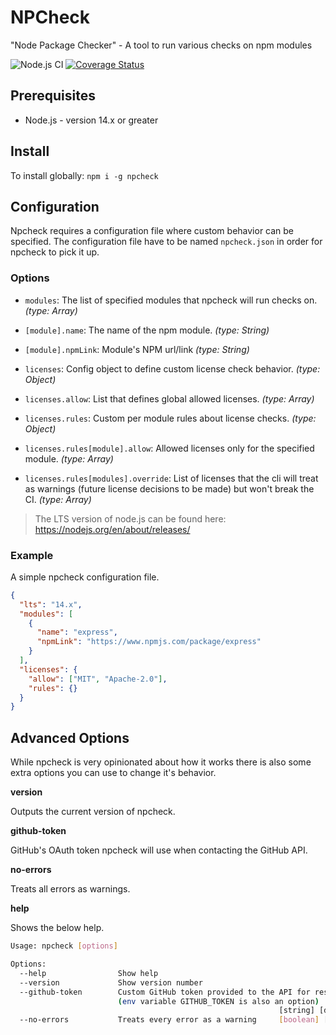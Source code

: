 # NPCheck

"Node Package Checker" - A tool to run various checks on npm modules

![Node.js CI](https://github.com/nodeshift/npcheck/workflows/Node.js%20CI/badge.svg)
[![Coverage Status](https://coveralls.io/repos/github/nodeshift/npcheck/badge.svg?branch=main)](https://coveralls.io/github/nodeshift/npcheck?branch=main)

## Prerequisites

- Node.js - version 14.x or greater

## Install

To install globally: `npm i -g npcheck`

## Configuration

Npcheck requires a configuration file where custom behavior can be specified. The configuration file have to be named `npcheck.json` in order for npcheck to pick it up.

### Options

- `modules`: The list of specified modules that npcheck will run checks on. _(type: Array)_

- `[module].name`: The name of the npm module. _(type: String)_

- `[module].npmLink`: Module's NPM url/link _(type: String)_

- `licenses`: Config object to define custom license check behavior. _(type: Object)_

- `licenses.allow`: List that defines global allowed licenses. _(type: Array)_

- `licenses.rules`: Custom per module rules about license checks. _(type: Object)_

- `licenses.rules[module].allow`: Allowed licenses only for the specified module. _(type: Array)_

- `licenses.rules[modules].override`: List of licenses that the cli will treat as warnings (future license decisions to be made) but won't break the CI. _(type: Array)_

> The LTS version of node.js can be found here: https://nodejs.org/en/about/releases/

### Example

A simple npcheck configuration file.

```json
{
  "lts": "14.x",
  "modules": [
    {
      "name": "express",
      "npmLink": "https://www.npmjs.com/package/express"
    }
  ],
  "licenses": {
    "allow": ["MIT", "Apache-2.0"],
    "rules": {}
  }
}
```

## Advanced Options

While npcheck is very opinionated about how it works there is also some extra options you can use to change it's behavior.

**version**

Outputs the current version of npcheck.

**github-token**

GitHub's OAuth token npcheck will use when contacting the GitHub API.

**no-errors**

Treats all errors as warnings.

**help**

Shows the below help.

```sh
Usage: npcheck [options]

Options:
  --help                Show help                                      [boolean]
  --version             Show version number                            [boolean]
  --github-token        Custom GitHub token provided to the API for resources
                        (env variable GITHUB_TOKEN is also an option)
                                                            [string] [default: null]
  --no-errors           Treats every error as a warning     [boolean] [default: false]
```

